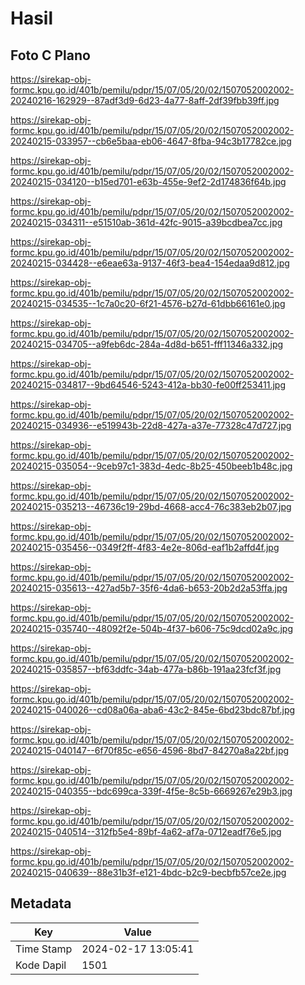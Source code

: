 # Hasil

## Foto C Plano

https://sirekap-obj-formc.kpu.go.id/401b/pemilu/pdpr/15/07/05/20/02/1507052002002-20240216-162929--87adf3d9-6d23-4a77-8aff-2df39fbb39ff.jpg

https://sirekap-obj-formc.kpu.go.id/401b/pemilu/pdpr/15/07/05/20/02/1507052002002-20240215-033957--cb6e5baa-eb06-4647-8fba-94c3b17782ce.jpg

https://sirekap-obj-formc.kpu.go.id/401b/pemilu/pdpr/15/07/05/20/02/1507052002002-20240215-034120--b15ed701-e63b-455e-9ef2-2d174836f64b.jpg

https://sirekap-obj-formc.kpu.go.id/401b/pemilu/pdpr/15/07/05/20/02/1507052002002-20240215-034311--e51510ab-361d-42fc-9015-a39bcdbea7cc.jpg

https://sirekap-obj-formc.kpu.go.id/401b/pemilu/pdpr/15/07/05/20/02/1507052002002-20240215-034428--e6eae63a-9137-46f3-bea4-154edaa9d812.jpg

https://sirekap-obj-formc.kpu.go.id/401b/pemilu/pdpr/15/07/05/20/02/1507052002002-20240215-034535--1c7a0c20-6f21-4576-b27d-61dbb66161e0.jpg

https://sirekap-obj-formc.kpu.go.id/401b/pemilu/pdpr/15/07/05/20/02/1507052002002-20240215-034705--a9feb6dc-284a-4d8d-b651-fff11346a332.jpg

https://sirekap-obj-formc.kpu.go.id/401b/pemilu/pdpr/15/07/05/20/02/1507052002002-20240215-034817--9bd64546-5243-412a-bb30-fe00ff253411.jpg

https://sirekap-obj-formc.kpu.go.id/401b/pemilu/pdpr/15/07/05/20/02/1507052002002-20240215-034936--e519943b-22d8-427a-a37e-77328c47d727.jpg

https://sirekap-obj-formc.kpu.go.id/401b/pemilu/pdpr/15/07/05/20/02/1507052002002-20240215-035054--9ceb97c1-383d-4edc-8b25-450beeb1b48c.jpg

https://sirekap-obj-formc.kpu.go.id/401b/pemilu/pdpr/15/07/05/20/02/1507052002002-20240215-035213--46736c19-29bd-4668-acc4-76c383eb2b07.jpg

https://sirekap-obj-formc.kpu.go.id/401b/pemilu/pdpr/15/07/05/20/02/1507052002002-20240215-035456--0349f2ff-4f83-4e2e-806d-eaf1b2affd4f.jpg

https://sirekap-obj-formc.kpu.go.id/401b/pemilu/pdpr/15/07/05/20/02/1507052002002-20240215-035613--427ad5b7-35f6-4da6-b653-20b2d2a53ffa.jpg

https://sirekap-obj-formc.kpu.go.id/401b/pemilu/pdpr/15/07/05/20/02/1507052002002-20240215-035740--48092f2e-504b-4f37-b606-75c9dcd02a9c.jpg

https://sirekap-obj-formc.kpu.go.id/401b/pemilu/pdpr/15/07/05/20/02/1507052002002-20240215-035857--bf63ddfc-34ab-477a-b86b-191aa23fcf3f.jpg

https://sirekap-obj-formc.kpu.go.id/401b/pemilu/pdpr/15/07/05/20/02/1507052002002-20240215-040026--cd08a06a-aba6-43c2-845e-6bd23bdc87bf.jpg

https://sirekap-obj-formc.kpu.go.id/401b/pemilu/pdpr/15/07/05/20/02/1507052002002-20240215-040147--6f70f85c-e656-4596-8bd7-84270a8a22bf.jpg

https://sirekap-obj-formc.kpu.go.id/401b/pemilu/pdpr/15/07/05/20/02/1507052002002-20240215-040355--bdc699ca-339f-4f5e-8c5b-6669267e29b3.jpg

https://sirekap-obj-formc.kpu.go.id/401b/pemilu/pdpr/15/07/05/20/02/1507052002002-20240215-040514--312fb5e4-89bf-4a62-af7a-0712eadf76e5.jpg

https://sirekap-obj-formc.kpu.go.id/401b/pemilu/pdpr/15/07/05/20/02/1507052002002-20240215-040639--88e31b3f-e121-4bdc-b2c9-becbfb57ce2e.jpg


## Metadata

| Key        | Value               |
| ---------- | ------------------- |
| Time Stamp | 2024-02-17 13:05:41 |
| Kode Dapil | 1501                |



